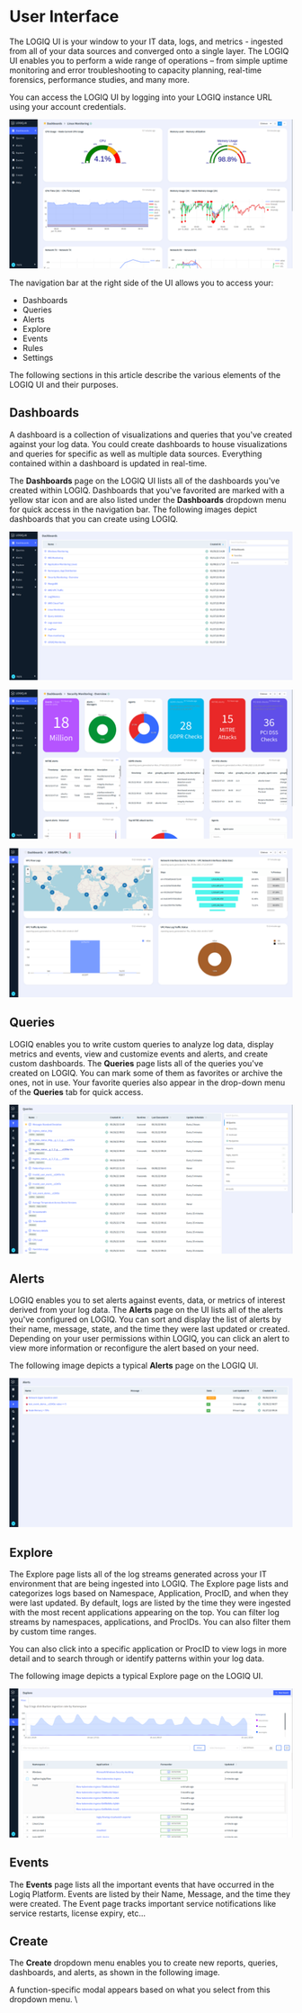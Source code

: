 # User Interface

The LOGIQ UI is your window to your IT data, logs, and metrics - ingested from all of your data sources and converged onto a single layer. The LOGIQ UI enables you to perform a wide range of operations – from simple uptime monitoring and error troubleshooting to capacity planning, real-time forensics, performance studies, and many more.&#x20;

You can access the LOGIQ UI by logging into your LOGIQ instance URL using your account credentials.&#x20;

![](<../.gitbook/assets/image (26).png>)

The navigation bar at the right side of the UI allows you to access your:

* Dashboards
* Queries
* Alerts
* Explore
* Events&#x20;
* Rules
* Settings

The following sections in this article describe the various elements of the LOGIQ UI and their purposes.&#x20;

## Dashboards

A dashboard is a collection of visualizations and queries that you've created against your log data. You could create dashboards to house visualizations and queries for specific as well as multiple data sources. Everything contained within a dashboard is updated in real-time.&#x20;

The **Dashboards** page on the LOGIQ UI lists all of the dashboards you've created within LOGIQ. Dashboards that you've favorited are marked with a yellow star icon and are also listed under the **Dashboards** dropdown menu for quick access in the navigation bar. The following images depict dashboards that you can create using LOGIQ.&#x20;

![Dashboards Page shows list of dashboards.](<../.gitbook/assets/image (19).png>)



![A typical monitoring dashboard on LOGIQ](<../.gitbook/assets/image (92).png>)

![Another example of a LOGIQ dashboard](<../.gitbook/assets/image (56).png>)

## **Queries**

LOGIQ enables you to write custom queries to analyze log data, display metrics and events, view and customize events and alerts, and create custom dashboards. The **Queries** page lists all of the queries you've created on LOGIQ. You can mark some of them as favorites or archive the ones, not in use. Your favorite queries also appear in the drop-down menu of the **Queries** tab for quick access.

![](<../.gitbook/assets/image (27).png>)

## **Alerts**

LOGIQ enables you to set alerts against events, data, or metrics of interest derived from your log data. The **Alerts** page on the UI lists all of the alerts you've configured on LOGIQ. You can sort and display the list of alerts by their name, message, state, and the time they were last updated or created. Depending on your user permissions within LOGIQ, you can click an alert to view more information or reconfigure the alert based on your need.&#x20;

The following image depicts a typical **Alerts** page on the LOGIQ UI.&#x20;

![](<../.gitbook/assets/image (21).png>)

## Explore

The Explore page lists all of the log streams generated across your IT environment that are being ingested into LOGIQ. The Explore page lists and categorizes logs based on Namespace, Application, ProcID, and when they were last updated. By default, logs are listed by the time they were ingested with the most recent applications appearing on the top. You can filter log streams by namespaces, applications, and ProcIDs. You can also filter them by custom time ranges.&#x20;

You can also click into a specific application or ProcID to view logs in more detail and to search through or identify patterns within your log data.&#x20;

The following image depicts a typical Explore page on the LOGIQ UI.&#x20;

![The Explore Page](<../.gitbook/assets/image (28).png>)



## Events

The **Events** page lists all the important events that have occurred in the Logiq Platform. Events are listed by their Name, Message, and the time they were created.  The Event page tracks important service notifications like service restarts, license expiry, etc...

## Create

The **Create** dropdown menu enables you to create new reports, queries, dashboards, and alerts, as shown in the following image.&#x20;

A function-specific modal appears based on what you select from this dropdown menu. \

